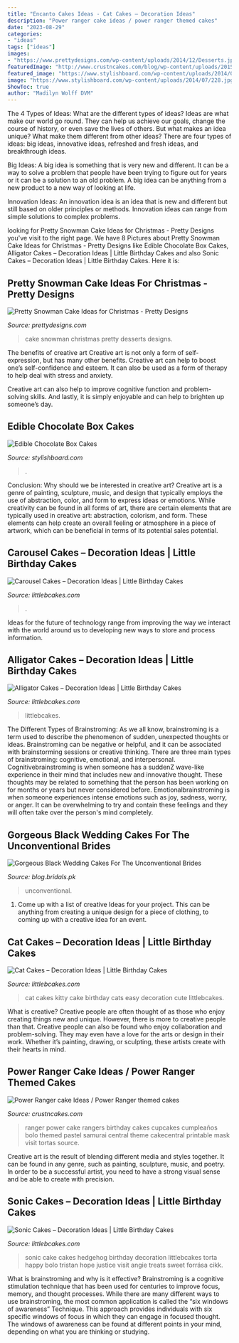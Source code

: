 ```yaml
---
title: "Encanto Cakes Ideas - Cat Cakes – Decoration Ideas"
description: "Power ranger cake ideas / power ranger themed cakes"
date: "2023-08-29"
categories:
- "ideas"
tags: ["ideas"]
images:
- "https://www.prettydesigns.com/wp-content/uploads/2014/12/Desserts.jpg"
featuredImage: "http://www.crustncakes.com/blog/wp-content/uploads/2015/11/bb4bfb7da55c7b1e43d491b1c6ab1438.jpg"
featured_image: "https://www.stylishboard.com/wp-content/uploads/2014/07/228.jpg"
image: "https://www.stylishboard.com/wp-content/uploads/2014/07/228.jpg"
ShowToc: true
author: "Madilyn Wolff DVM"
---
```



The 4 Types of Ideas: What are the different types of ideas?
Ideas are what make our world go round. They can help us achieve our goals, change the course of history, or even save the lives of others. But what makes an idea unique? What make them different from other ideas?
There are four types of ideas: big ideas, innovative ideas, refreshed and fresh ideas, and breakthrough ideas.

Big Ideas: A big idea is something that is very new and different. It can be a way to solve a problem that people have been trying to figure out for years or it can be a solution to an old problem. A big idea can be anything from a new product to a new way of looking at life.

Innovation Ideas: An innovation idea is an idea that is new and different but still based on older principles or methods. Innovation ideas can range from simple solutions to complex problems.

	

		
looking for Pretty Snowman Cake Ideas for Christmas - Pretty Designs you've visit to the right page. We have 8 Pictures about Pretty Snowman Cake Ideas for Christmas - Pretty Designs like Edible Chocolate Box Cakes, Alligator Cakes – Decoration Ideas | Little Birthday Cakes and also Sonic Cakes – Decoration Ideas | Little Birthday Cakes. Here it is:
		
    
## Pretty Snowman Cake Ideas For Christmas - Pretty Designs

<img loading=lazy src="https://www.prettydesigns.com/wp-content/uploads/2014/12/Desserts.jpg" onerror="this.onerror=null;this.src='https://tse3.mm.bing.net/th?id=OIP.rMdNlepkS8zfmm23vQJ5igHaJ3&amp;pid=15.1';" alt="Pretty Snowman Cake Ideas for Christmas - Pretty Designs">

_Source: prettydesigns.com_

>cake snowman christmas pretty desserts designs. 

	

The benefits of creative art
Creative art is not only a form of self-expression, but has many other benefits.
Creative art can help to boost one’s self-confidence and esteem. It can also be used as a form of therapy to help deal with stress and anxiety.

Creative art can also help to improve cognitive function and problem-solving skills. And lastly, it is simply enjoyable and can help to brighten up someone’s day.

    
## Edible Chocolate Box Cakes

<img loading=lazy src="https://www.stylishboard.com/wp-content/uploads/2014/07/228.jpg" onerror="this.onerror=null;this.src='https://tse1.mm.bing.net/th?id=OIP.OEos62LSjBJlm3VvNrD7YAHaG9&amp;pid=15.1';" alt="Edible Chocolate Box Cakes">

_Source: stylishboard.com_

>. 

	

Conclusion: Why should we be interested in creative art?
Creative art is a genre of painting, sculpture, music, and design that typically employs the use of abstraction, color, and form to express ideas or emotions. While creativity can be found in all forms of art, there are certain elements that are typically used in creative art: abstraction, colorism, and form. These elements can help create an overall feeling or atmosphere in a piece of artwork, which can be beneficial in terms of its potential sales potential.

    
## Carousel Cakes – Decoration Ideas | Little Birthday Cakes

<img loading=lazy src="https://www.littlebcakes.com/wp-content/uploads/2013/08/Wilton-Carousel-Cake.jpg" onerror="this.onerror=null;this.src='https://tse3.mm.bing.net/th?id=OIP.DiPVzq-Mleez59w0A32QUAHaJ4&amp;pid=15.1';" alt="Carousel Cakes – Decoration Ideas | Little Birthday Cakes">

_Source: littlebcakes.com_

>. 

	

Ideas for the future of technology range from improving the way we interact with the world around us to developing new ways to store and process information.

    
## Alligator Cakes – Decoration Ideas | Little Birthday Cakes

<img loading=lazy src="https://www.littlebcakes.com/wp-content/uploads/2014/01/Alligator-Cakes.jpg" onerror="this.onerror=null;this.src='https://tse4.mm.bing.net/th?id=OIP.-nyUCwgdWxWqeH1fGgF9bgHaE9&amp;pid=15.1';" alt="Alligator Cakes – Decoration Ideas | Little Birthday Cakes">

_Source: littlebcakes.com_

>littlebcakes. 

	

The Different Types of Brainstroming:
As we all know, brainstroming is a term used to describe the phenomenon of sudden, unexpected thoughts or ideas. Brainstroming can be negative or helpful, and it can be associated with brainstorming sessions or creative thinking. There are three main types of brainstroming: cognitive, emotional, and interpersonal. 
Cognitivebrainstroming is when someone has a suddenZ wave-like experience in their mind that includes new and innovative thought. These thoughts may be related to something that the person has been working on for months or years but never considered before. Emotionalbrainstroming is when someone experiences intense emotions such as joy, sadness, worry, or anger. It can be overwhelming to try and contain these feelings and they will often take over the person's mind completely.

    
## Gorgeous Black Wedding Cakes For The Unconventional Brides

<img loading=lazy src="https://blog.bridals.pk/wp-content/uploads/2019/02/Black-wedding-cake-11-min.jpg" onerror="this.onerror=null;this.src='https://tse4.mm.bing.net/th?id=OIP.eh04JpbSmyEvXlWZGAQElAHaLH&amp;pid=15.1';" alt="Gorgeous Black Wedding Cakes For The Unconventional Brides">

_Source: blog.bridals.pk_

>unconventional. 

	

1. Come up with a list of creative Ideas for your project. This can be anything from creating a unique design for a piece of clothing, to coming up with a creative idea for an event.

    
## Cat Cakes – Decoration Ideas | Little Birthday Cakes

<img loading=lazy src="http://www.littlebcakes.com/wp-content/uploads/2014/01/Kitty-Cat-Cakes-760x1024.jpg" onerror="this.onerror=null;this.src='https://tse2.mm.bing.net/th?id=OIP.l4KHsdZxZ2VTkj9qHqOFnwHaJ-&amp;pid=15.1';" alt="Cat Cakes – Decoration Ideas | Little Birthday Cakes">

_Source: littlebcakes.com_

>cat cakes kitty cake birthday cats easy decoration cute littlebcakes. 

	

What is creative?
Creative people are often thought of as those who enjoy creating things new and unique. However, there is more to creative people than that. Creative people can also be found who enjoy collaboration and problem-solving. They may even have a love for the arts or design in their work. Whether it’s painting, drawing, or sculpting, these artists create with their hearts in mind.

    
## Power Ranger Cake Ideas / Power Ranger Themed Cakes

<img loading=lazy src="http://www.crustncakes.com/blog/wp-content/uploads/2015/11/bb4bfb7da55c7b1e43d491b1c6ab1438.jpg" onerror="this.onerror=null;this.src='https://tse4.mm.bing.net/th?id=OIP.5cjSF9OSCVgx1XP0DTw-ZQHaLH&amp;pid=15.1';" alt="Power Ranger cake Ideas / Power Ranger themed cakes">

_Source: crustncakes.com_

>ranger power cake rangers birthday cakes cupcakes cumpleaños bolo themed pastel samurai central theme cakecentral printable mask visit tortas source. 

	

Creative art is the result of blending different media and styles together. It can be found in any genre, such as painting, sculpture, music, and poetry. In order to be a successful artist, you need to have a strong visual sense and be able to create with precision.

    
## Sonic Cakes – Decoration Ideas | Little Birthday Cakes

<img loading=lazy src="http://www.littlebcakes.com/wp-content/uploads/2014/05/Sonic-Cakes-768x1024.jpg" onerror="this.onerror=null;this.src='https://tse2.mm.bing.net/th?id=OIP.MyqhpkHc9yEPz6Bus1-PPAHaJ4&amp;pid=15.1';" alt="Sonic Cakes – Decoration Ideas | Little Birthday Cakes">

_Source: littlebcakes.com_

>sonic cake cakes hedgehog birthday decoration littlebcakes torta happy bolo tristan hope justice visit angie treats sweet forrása cikk. 

	

What is brainstroming and why is it effective?
Brainstroming is a cognitive stimulation technique that has been used for centuries to improve focus, memory, and thought processes. While there are many different ways to use brainstroming, the most common application is called the “six windows of awareness” Technique. This approach provides individuals with six specific windows of focus in which they can engage in focused thought. The windows of awareness can be found at different points in your mind, depending on what you are thinking or studying.

